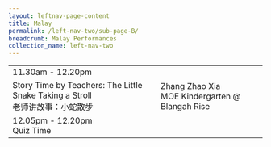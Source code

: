 ```yaml
---
layout: leftnav-page-content
title: Malay
permalink: /left-nav-two/sub-page-B/
breadcrumb: Malay Performances
collection_name: left-nav-two
---
```


<table class="table-h">
  <tr>
    <td COLSPAN="2">
    11.30am - 12.20pm
    </td>
  </tr>
  <tr>
    <td>
    Story Time by Teachers: The Little Snake Taking a Stroll
    <br>老师讲故事：小蛇散步
    </td>
    <td>
    Zhang Zhao Xia
    <br>MOE Kindergarten @ Blangah Rise
    </td>
  </tr>
  <tr>
    <td COLSPAN="2">
    12.05pm - 12.20pm
    <br>Quiz Time
    </td>
  </tr>
</table>
